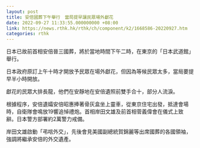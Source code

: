 ```yaml
---
layout: post
title: 安倍國葬下午舉行　當局提早讓民眾場外獻花
date: 2022-09-27 11:33:55.000000000 +08:00
link: https://news.rthk.hk/rthk/ch/component/k2/1668586-20220927.htm
categories: rthk
---
```


日本已故前首相安倍晉三國葬，將於當地時間下午二時，在東京的「日本武道館」舉行。

日本政府原訂上午十時才開放予民眾在場外獻花，但因為等候民眾太多，當局要提早半小時開放。

獻花的民眾大排長龍，他們在安靜地在安倍遺照前雙手合十，部分人流淚。

根據程序，安倍遺孀安倍昭惠捧著骨灰盒坐上靈車，從東京住宅出發，抵達會場時，自衛隊會鳴放19響追悼禮炮。首相岸田文雄及前首相菅義偉會在儀式上致辭。日本警方部署約2萬警力戒備。

岸田文雄啟動「弔唁外交」，先後會見美國副總統賀錦麗等出席國葬的各國領袖，強調將繼承安倍的外交遺產。
